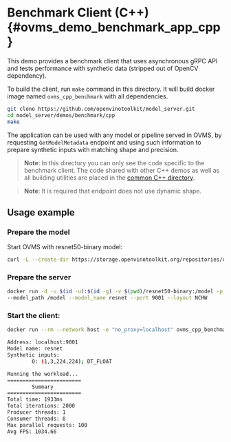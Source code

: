 # Benchmark Client (C++) {#ovms_demo_benchmark_app_cpp}

This demo provides a benchmark client that uses asynchronous gRPC API and tests performance with synthetic data (stripped out of OpenCV dependency).

To build the client, run `make` command in this directory. It will build docker image named `ovms_cpp_benchmark` with all dependencies.
```bash
git clone https://github.com/openvinotoolkit/model_server.git
cd model_server/demos/benchmark/cpp
make
```
The application can be used with any model or pipeline served in OVMS, by requesting `GetModelMetadata` endpoint and using such information to prepare synthetic inputs with matching shape and precision.

> **Note**: In this directory you can only see the code specific to the benchmark client. The code shared with other C++ demos as well as all building utilities are placed in the [common C++ directory](https://github.com/openvinotoolkit/model_server/tree/releases/2023/2/demos/common/cpp).

> **Note**: It is required that endpoint does not use dynamic shape.

## Usage example

### Prepare the model
Start OVMS with resnet50-binary model:
```bash
curl -L --create-dir https://storage.openvinotoolkit.org/repositories/open_model_zoo/2022.1/models_bin/2/resnet50-binary-0001/FP32-INT1/resnet50-binary-0001.bin -o resnet50-binary/1/model.bin https://storage.openvinotoolkit.org/repositories/open_model_zoo/2022.1/models_bin/2/resnet50-binary-0001/FP32-INT1/resnet50-binary-0001.xml -o resnet50-binary/1/model.xml
```

### Prepare the server
```bash
docker run -d -u $(id -u):$(id -g) -v $(pwd)/resnet50-binary:/model -p 9001:9001 openvino/model_server:latest \
--model_path /model --model_name resnet --port 9001 --layout NCHW
```

### Start the client:
```bash
docker run --rm --network host -e "no_proxy=localhost" ovms_cpp_benchmark ./synthetic_client_async_benchmark --grpc_port=9001 --iterations=2000 --max_parallel_requests=100 --consumers=8 --producers=1

Address: localhost:9001
Model name: resnet
Synthetic inputs:
        0: (1,3,224,224); DT_FLOAT

Running the workload...
========================
        Summary
========================
Total time: 1933ms
Total iterations: 2000
Producer threads: 1
Consumer threads: 8
Max parallel requests: 100
Avg FPS: 1034.66
```
